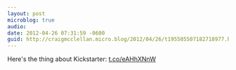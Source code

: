 ```yaml
---
layout: post
microblog: true
audio: 
date: 2012-04-26 07:31:59 -0600
guid: http://craigmcclellan.micro.blog/2012/04/26/t195505507182718977.html
---
```

Here's the thing about Kickstarter: [t.co/eAHhXNnW](http://t.co/eAHhXNnW)
